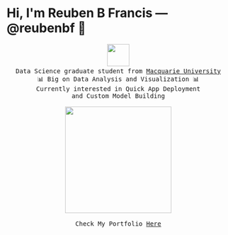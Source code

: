 # Hi, I'm Reuben B Francis — @reubenbf 👋
<p align="center">
  <img src="https://www.smogon.com/forums/attachments/unnamed-7-gif.84454/" width="50px">
  <samp>
    <br>Data Science graduate student from <a href="https://www.mq.edu.au/">Macquarie University</a>
      <br>📊 Big on Data Analysis and Visualization 📊
    <br>Currently interested in Quick App Deployment 
    <br>and Custom Model Building
    <br><br>
    <img src="https://i.imgur.com/SrExpSG.gif" width="240px" align="center">
    <br>
    <br> Check My Portfolio <a 
    href="https://reubenbf.github.io/Reuben_Portfolio/">Here</a>
  </samp>
</p>
